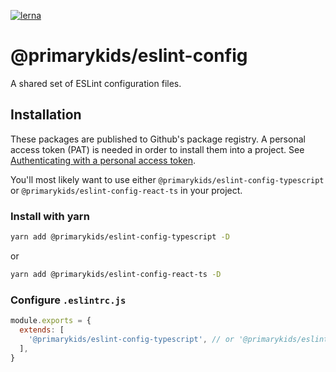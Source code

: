 [![lerna](https://img.shields.io/badge/maintained%20with-lerna-cc00ff.svg)](https://lerna.js.org/)

# @primarykids/eslint-config

A shared set of ESLint configuration files.

## Installation

These packages are published to Github's package registry. A personal access token (PAT) is needed in order to install them into a project.
See [Authenticating with a personal access token](https://docs.github.com/en/packages/working-with-a-github-packages-registry/working-with-the-npm-registry#authenticating-with-a-personal-access-token).

You'll most likely want to use either `@primarykids/eslint-config-typescript` or `@primarykids/eslint-config-react-ts` in your project.

### Install with yarn

```bash
yarn add @primarykids/eslint-config-typescript -D
```

or

```bash
yarn add @primarykids/eslint-config-react-ts -D
```

### Configure `.eslintrc.js`

```js
module.exports = {
  extends: [
    '@primarykids/eslint-config-typescript', // or '@primarykids/eslint-config-react-ts'
  ],
}
```
